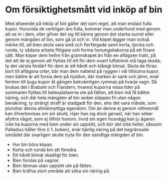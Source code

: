 # Om försiktighetsmått vid inköp af bin

Med afseende på inköp af bin gäller det som regel, att man endast fulla kupor. Huruvida de verkligen äro fulla, kommer man underfund med genom att se in i dem, eller gifver det sig till känna genom det starka surret eller genom mängden af bin, som gå ut och in. Vid köpet lägger man också märke till, att bien skola vara små och flerfärgade samt korta, tjocka och runda, ty sådana arbeta flitigare och forma honungskakorna på ett finare sätt. Man köper dem hellre från grannskapet än från en aflägsen trakt, på det att de ej genom att flyttas till ett för dem ovant luftstreck må taga skada; ty det värsta fördärf för dem är ett hårdt och blåsigt klimat. Skola de föras bort till aflägsna orter, bär man dem nattetid på ryggen i väl tillslutna kupor, men bättre är att forsla dem på hjuldon, där marken är sank och jämn, enär femton till tjugu kupor åt gången bekvämligen rymmas på hvarje vagn. Så brukas det i Brabant och Flandern, hvarest kuporna vissa tider på sommaren flyttas till betesplatserna ute på fälten, att bien må få bättre näring, och där hela mängden af bin sedan släppes fri utan någon bevakning, ty strängt straff är stadgadt för den, eho det vara månde, som plundrar denna allmännyttiga egendom. Om än denne ej genom vittnesmål kan öfverbevisas om sin skuld, röjer han sig dock genast, när han söker afyttra något, som ej tillhör honom. Invid sin egen husvägg kan ju ägaren icke ha kuporna med bien under sin uppsikt, och bör det icke heller, såssom Palladius håller före (i 1. boken), enär tjänlig näring på det begränsade området där snarligen skulle tryta för den oändliga mängden af bin.

- Hur bin böra köpas.
- Korta och runda bin att föredra.
- Ett hårdt klimat skadligt för bien.
- Bien forslas på vagnar.
- Bien lämnas utan uppsikt ute på fälten.
- Bien kräfva stort område att söka sin näring på.